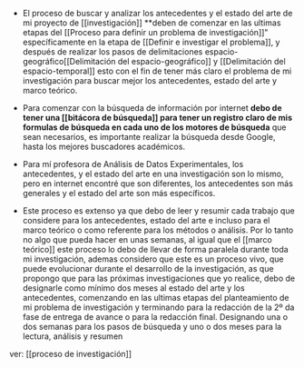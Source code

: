 + El proceso de buscar y analizar los antecedentes y el estado del arte de mi proyecto de [[investigación]] **deben de comenzar en las ultimas etapas del [[Proceso para definir un problema de investigación]]" específicamente en la etapa de [[Definir e investigar el problema]], y después de realizar los pasos de delimitaciones espacio-geográfico[[Delimitación del espacio-geográfico]] y [[Delimitación del espacio-temporal]] esto con el fin de tener más claro el problema de mi investigación para buscar mejor los antecedentes, estado del arte y marco teórico.

+ Para comenzar con la búsqueda de información por internet **debo de tener una [[bitácora de búsqueda]] para tener un registro claro de mis formulas de búsqueda en cada uno de los motores de búsqueda** que sean necesarios, es importante realizar la búsqueda desde Google, hasta los mejores buscadores académicos. 

+ Para mí profesora de Análisis de Datos Experimentales, los antecedentes, y el estado del arte en una investigación son lo mismo, pero en internet encontré que son diferentes, los antecedentes son más generales y el estado del arte son más específicos.
+ Este proceso es extenso ya que debo de leer y resumir cada trabajo que considere para los antecedentes, estado del arte e incluso para el marco teórico o como referente para los métodos o análisis. Por lo tanto no algo que pueda hacer en unas semanas, al igual que el [[marco teórico]] este proceso lo debo de llevar de forma paralela durante toda mi investigación, ademas considero que este es un proceso vivo, que puede evolucionar durante el desarrollo de la investigación, as que propongo que para las próximas investigaciones que yo realice, debo de designarle como mínimo dos meses al estado del arte y los antecedentes, comenzando en las ultimas etapas del planteamiento de mi problema de investigación y terminando para la redacción de la 2º da fase de entrega de avance o para la redacción final. Designando una o dos semanas para los pasos de búsqueda y uno o dos meses para la lectura, análisis y resumen 

ver: [[proceso de investigación]]